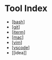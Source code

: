 # Tool Index

- [[bash]]
- [[git]]
- [[iterm]]
- [[mac]]
- [[vim]]
- [[vscode]]
- [[idea]]

[//begin]: # "Autogenerated link references for markdown compatibility"
[bash]: tool/bash "Bash"
[git]: tool/git "Git"
[iterm]: tool/iterm "Iterm"
[mac]: tool/mac "Mac"
[vim]: tool/vim "Vim"
[vscode]: tool/vscode "Vscode"
[//end]: # "Autogenerated link references"
